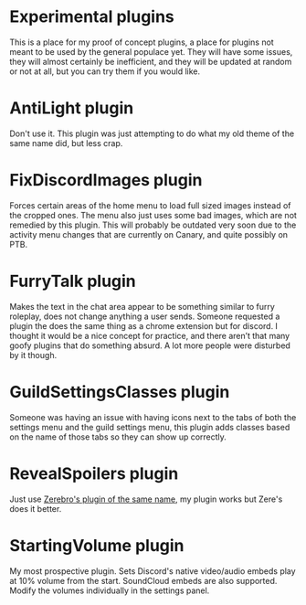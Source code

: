 # Experimental plugins

<div>This is a place for my proof of concept plugins, a place for plugins not meant to be used by the general populace yet. They will have some issues, they will almost certainly be inefficient, and they will be updated at random or not at all, but you can try them if you would like.</div>

# AntiLight plugin

<div>Don't use it. This plugin was just attempting to do what my old theme of the same name did, but less crap.</div>

# FixDiscordImages plugin

<div>Forces certain areas of the home menu to load full sized images instead of the cropped ones. The menu also just uses some bad images, which are not remedied by this plugin. This will probably be outdated very soon due to the activity menu changes that are currently on Canary, and quite possibly on PTB.</div>

# FurryTalk plugin

<div>Makes the text in the chat area appear to be something similar to furry roleplay, does not change anything a user sends. Someone requested a plugin the does the same thing as a chrome extension but for discord. I thought it would be a nice concept for practice, and there aren’t that many goofy plugins that do something absurd. A lot more people were disturbed by it though.</div>

# GuildSettingsClasses plugin

<div>Someone was having an issue with having icons next to the tabs of both the settings menu and the guild settings menu, this plugin adds classes based on the name of those tabs so they can show up correctly.</div>

# RevealSpoilers plugin

<div>Just use <a href="https://github.com/rauenzi/BetterDiscordAddons/tree/master/Plugins/RevealSpoilers">Zerebro's plugin of the same name</a>, my plugin works but Zere's does it better.

# StartingVolume plugin

<div>My most prospective plugin. Sets Discord's native video/audio embeds play at 10% volume from the start. SoundCloud embeds are also supported. Modify the volumes individually in the settings panel.</div>
